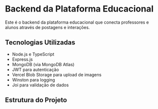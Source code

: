 # Backend da Plataforma Educacional

Este é o backend da plataforma educacional que conecta professores e alunos através de postagens e interações.

## Tecnologias Utilizadas

- Node.js e TypeScript
- Express.js
- MongoDB (via MongoDB Atlas)
- JWT para autenticação
- Vercel Blob Storage para upload de imagens
- Winston para logging
- Joi para validação de dados

## Estrutura do Projeto

